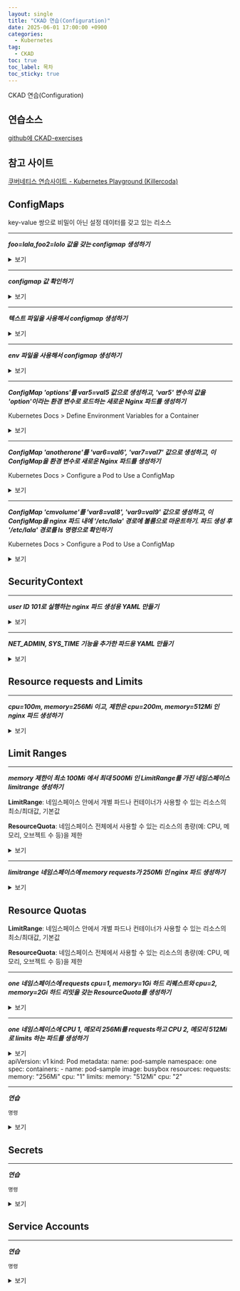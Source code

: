 ```yaml
---
layout: single
title: "CKAD 연습(Configuration)"
date: 2025-06-01 17:00:00 +0900
categories:
  - Kubernetes
tag:
  - CKAD
toc: true
toc_label: 목차
toc_sticky: true
---
```


CKAD 연습(Configuration)

## 연습소스

[github에 CKAD-exercises](https://github.com/dgkanatsios/CKAD-exercises)

## 참고 사이트

[쿠버네티스 연습사이트 - Kubernetes Playground (Killercoda)](https://killercoda.com/playgrounds/scenario/kubernetes)

## ConfigMaps

key-value 쌍으로 비밀이 아닌 설정 데이터를 갖고 있는 리소스

---

__*foo=lala,foo2=lolo 값을 갖는 configmap 생성하기*__

<details><summary>보기</summary>

{% highlight bash %}
kubectl create configmap my-config --from-literal=foo=lala --from-literal=foo2=lolo
{% endhighlight %}

</details>
<p></p>

---

__*configmap 값 확인하기*__

<details><summary>보기</summary>

{% highlight bash %}
kubectl describe configmaps my-config
{% endhighlight %}

</details>
<p></p>

---

__*텍스트 파일을 사용해서 configmap 생성하기*__

<details><summary>보기</summary>

{% highlight bash %}
echo -e "foo3=lili\nfoo4=lele" > config.txt
{% endhighlight %}

{% highlight bash %}
kubectl create configmap my-config --from-file=config.txt
{% endhighlight %}

</details>
<p></p>

---

__*env 파일을 사용해서 configmap 생성하기*__

<details><summary>보기</summary>

{% highlight bash %}
kubectl create configmap my-config --from-env-file=config.env
{% endhighlight %}

</details>
<p></p>

---

__*ConfigMap 'options'를 var5=val5 값으로 생성하고, 'var5' 변수의 값을 'option'이라는 환경 변수로 로드하는 새로운 Nginx 파드를 생성하기*__

Kubernetes Docs > Define Environment Variables for a Container

<details><summary>보기</summary>

{% highlight bash %}
kubectl create configmap my-config --from-literal=var5=valu5
{% endhighlight %}

{% highlight yaml %}
apiVersion: v1
kind: Pod
metadata:
  name: nginx
spec:
  containers:
  - name: nginx
    image: nginx
    env:
      - name: option
        valueFrom:
          configMapKeyRef:
            name: my-config
            key: var5
{% endhighlight %}

{% highlight bash %}
kubectl exec nginx -it -- env | grep option
{% endhighlight %}

</details>
<p></p>

---

__*ConfigMap 'anotherone'를 'var6=val6', 'var7=val7' 값으로 생성하고, 이 ConfigMap을 환경 변수로 새로운 Nginx 파드를 생성하기*__

Kubernetes Docs > Configure a Pod to Use a ConfigMap

<details><summary>보기</summary>

{% highlight bash %}
kubectl create configmap anotherone --from-literal=var6=valu6 --from-literal=var7=valu7
{% endhighlight %}

{% highlight yaml %}
apiVersion: v1
kind: Pod
metadata:
  name: busybox
spec:
  containers:
  - name: busybox
    image: busybox
    envFrom:
    - configMapRef:
        name: anotherone
{% endhighlight %}

</details>
<p></p>

---

__*ConfigMap 'cmvolume'를 'var8=val8', 'var9=val9' 값으로 생성하고, 이 ConfigMap을 nginx 파드 내에 '/etc/lala' 경로에 볼륨으로 마운트하기. 파드 생성 후 '/etc/lala' 경로를 ls 명령으로 확인하기*__

Kubernetes Docs > Configure a Pod to Use a ConfigMap

<details><summary>보기</summary>

{% highlight bash %}
kubectl create configmap cmvolume --from-literal=var8=valu8 --from-literal=var9=valu9
{% endhighlight %}

{% highlight yaml %}
apiVersion: v1
kind: Pod
metadata:
  name: nginx
spec:
  containers:
    - name: nginx
      image: nginx
      volumeMounts:
      - name: config-volume
        mountPath: /etc/lala
  volumes:
    - name: config-volume
      configMap:
        name: cmvolume
  restartPolicy: Never
{% endhighlight %}

{% highlight bash %}
kubectl exec nginx -it -- /bin/sh
{% endhighlight %}

</details>
<p></p>

## SecurityContext

---

__*user ID 101로 실행하는 nginx 파드 생성용 YAML 만들기*__

<details><summary>보기</summary>

{% highlight yaml %}
apiVersion: v1
kind: Pod
metadata:
  name: security-context-demo
spec:
  securityContext:
    runAsUser: 101
  containers:
  - name: nginx
    image: nginx
{% endhighlight %}

</details>
<p></p>

---

__*NET_ADMIN, SYS_TIME 기능을 추가한 파드용 YAML 만들기*__

<details><summary>보기</summary>

{% highlight yaml %}
apiVersion: v1
kind: Pod
metadata:
  name: nginx
spec:
  containers:
  - name: nginx
    image: nginx
    securityContext:
      capabilities:
        add: ["NET_ADMIN", "SYS_TIME"]
{% endhighlight %}

</details>
<p></p>

## Resource requests and Limits

---

__*cpu=100m, memory=256Mi 이고, 제한은 cpu=200m, memory=512Mi 인 nginx 파드 생성하기*__

<details><summary>보기</summary>

{% highlight yaml %}
apiVersion: v1
kind: Pod
metadata:
  name: nginx
spec:
  containers:
  - name: nginx
    image: nginx
    resources:
      limits:
        cpu: "200m"
        memory: "512Mi"
      requests:
        cpu: "100m"
        memory: "256Mi"
{% endhighlight %}

</details>
<p></p>

## Limit Ranges

---

__*memory 제한이 최소 100Mi 에서 최대 500Mi 인 LimitRange를 가진 네임스페이스 limitrange 생성하기*__

**LimitRange**: 네임스페이스 안에서 개별 파드나 컨테이너가 사용할 수 있는 리소스의 최소/최대값, 기본값

**ResourceQuota**: 네임스페이스 전체에서 사용할 수 있는 리소스의 총량(예: CPU, 메모리, 오브젝트 수 등)을 제한

<details><summary>보기</summary>

{% highlight bash %}
kubectl create namespace limitrange
{% endhighlight %}

{% highlight yaml %}
apiVersion: v1
kind: LimitRange
metadata:
  name: my-limitrange
  namespace: limitrange
spec:
  limits:
  - max:
      memory: 500Mi
    min:
      memory: 100Mi
    type: Pod
{% endhighlight %}

{% highlight bash %}
kubectl describe limitranges -n limitrange
{% endhighlight %}

</details>
<p></p>

---

__*limitrange 네임스페이스에 memory requests가 250Mi 인 nginx 파드 생성하기*__

<details><summary>보기</summary>

{% highlight yaml %}
apiVersion: v1
kind: Pod
metadata:
  name: nginx
  namespace: limitrange
spec:
  containers:
  - name: nginx
    image: nginx
    resources:
      requests:
        memory: 250Mi # 네임스페이스에 LimitRange 설정의 min보다 크거나 같아야 함
      limits:
        memory: 500Mi # 네임스페이스에 LimitRange 설정의 max보다 작거나 같아야 함
{% endhighlight %}

</details>
<p></p>

## Resource Quotas

**LimitRange**: 네임스페이스 안에서 개별 파드나 컨테이너가 사용할 수 있는 리소스의 최소/최대값, 기본값

**ResourceQuota**: 네임스페이스 전체에서 사용할 수 있는 리소스의 총량(예: CPU, 메모리, 오브젝트 수 등)을 제한

---

__*one 네임스페이스에 requests cpu=1, memory=1Gi 하드 리퀘스트와 cpu=2, memory=2Gi 하드 리밋을 갖는 ResourceQuota를 생성하기*__

<details><summary>보기</summary>

{% highlight bash %}
kubectl create ns one
{% endhighlight %}

{% highlight yaml %}
apiVersion: v1
kind: ResourceQuota
metadata:
  name: my-rq
  namespace: one
spec:
  hard:
    requests.cpu: "1"
    requests.memory: "1Gi"
    limits.cpu: "2"
    limits.memory: "2Gi"
{% endhighlight %}

</details>
<p></p>

---

__*one 네임스페이스에 CPU 1, 메모리 256Mi를 requests하고 CPU 2, 메모리 512Mi로 limits 하는 파드를 생성하기*__

<details><summary>보기</summary>

{% highlight bash %}
명령
{% endhighlight %}

</details>
apiVersion: v1
kind: Pod
metadata:
  name: pod-sample
  namespace: one
spec:
  containers:
  - name: pod-sample
    image: busybox
    resources:
      requests:
        memory: "256Mi"
        cpu: "1"
      limits:
        memory: "512Mi"
        cpu: "2"
<p></p>

---

__*연습*__

`명령`

<details><summary>보기</summary>

{% highlight bash %}
명령
{% endhighlight %}

</details>
<p></p>

## Secrets

---

__*연습*__

`명령`

<details><summary>보기</summary>

{% highlight bash %}
명령
{% endhighlight %}

</details>
<p></p>

## Service Accounts

---

__*연습*__

`명령`

<details><summary>보기</summary>

{% highlight bash %}
명령
{% endhighlight %}

</details>
<p></p>
